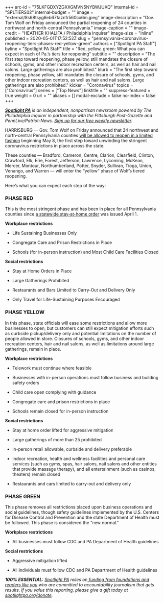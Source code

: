 +++
arc-id = "75LKFGDXYZGXXGMVN5NYBWJUXQ"
internal-id = "SPLTIERS02"
internal-budget = ""
image = "external/8s68tsyg8eb67faznfr560cx6m.jpeg"
image-description = "Gov. Tom Wolf on Friday announced the partial reopening of 24 counties in northwest and north-central Pennsylvania."
image-caption = ""
image-credit = "HEATHER KHALIFA / Philadelphia Inquirer"
image-size = "inline"
published = 2020-05-01T17:52:52Z
slug = "pennsylvania-coronavirus-reopening-tiers-phases-red-yellow-green"
authors = ["Spotlight PA Staff"]
byline = "Spotlight PA Staff"
title = "Red, yellow, green: What you can expect in each of Pa.’s tiers for reopening"
subtitle = ""
description = "The first step toward reopening, phase yellow, still mandates the closure of schools, gyms, and other indoor recreation centers, as well as hair and nail salons. Large gatherings are also prohibited."
blurb = "The first step toward reopening, phase yellow, still mandates the closure of schools, gyms, and other indoor recreation centers, as well as hair and nail salons. Large gatherings are also prohibited."
kicker = "Coronavirus"
topics = ["Coronavirus"]
series = ["Top News"]
linktitle = ""
suppress-featured = true
weight = 0
url = ""
aliases = []
modal-exclude = false
no-index = false
+++

<a href="https://www.spotlightpa.org/"><i><b>Spotlight PA</b></i></a><i> is an independent, nonpartisan newsroom powered by The Philadelphia Inquirer in partnership with the Pittsburgh Post-Gazette and PennLive/Patriot-News. </i><a href="https://www.spotlightpa.org/newsletters"><i>Sign up for our free weekly newsletter</i></a><i>.</i>

HARRISBURG — Gov. Tom Wolf on Friday announced that 24 northwest and north-central Pennsylvania counties <a href="https://www.spotlightpa.org/news/2020/05/pennsylvania-counties-reopen-full-list-may-8/" target=_blank>will be allowed to reopen in a limited fashion</a> beginning May 8, the first step toward unwinding the stringent coronavirus restrictions in place across the state.

These counties — Bradford, Cameron, Centre, Clarion, Clearfield, Clinton, Crawford, Elk, Erie, Forest, Jefferson, Lawrence, Lycoming, McKean, Mercer, Montour, Northumberland, Potter, Snyder, Sullivan, Tioga, Union, Venango, and Warren — will enter the “yellow” phase of Wolf’s tiered reopening.

Here’s what you can expect each step of the way:

### PHASE RED

This is the most stringent phase and has been in place for all Pennsylvania counties since <a href="https://www.spotlightpa.org/news/2020/04/pennsylvania-pa-coronavirus-stay-at-home-order-statewide-tom-wolf/" target=_blank>a statewide stay-at-home order</a> was issued April 1.

<b>Workplace restrictions</b>

- Life Sustaining Businesses Only

- Congregate Care and Prison Restrictions in Place

- Schools (for in-person instruction) and Most Child Care Facilities Closed

<b>Social restrictions</b>

- Stay at Home Orders in Place

- Large Gatherings Prohibited

- Restaurants and Bars Limited to Carry-Out and Delivery Only

- Only Travel for Life-Sustaining Purposes Encouraged

<script src="https://www.spotlightpa.org/embed.js" async></script><div data-spl-embed-version="1" data-spl-src="https://www.spotlightpa.org/embeds/newsletter/"></div>

### PHASE YELLOW

In this phase, state officials will ease some restrictions and allow more businesses to open, but customers can still expect mitigation efforts such as curbside pickup/delivery only and potential limitations on the number of people allowed in store. Closures of schools, gyms, and other indoor recreation centers, hair and nail salons, as well as limitations around large gatherings, remain in place.

<b>Workplace restrictions</b>

- Telework must continue where feasible

- Businesses with in-person operations must follow business and building safety orders

- Child care open complying with guidance

- Congregate care and prison restrictions in place

- Schools remain closed for in-person instruction

<b>Social restrictions</b>

- Stay at home order lifted for aggressive mitigation

- Large gatherings of more than 25 prohibited

- In-person retail allowable, curbside and delivery preferable

- Indoor recreation, health and wellness facilities and personal care services (such as gyms, spas, hair salons, nail salons and other entities that provide massage therapy), and all entertainment (such as casinos, theaters) remain closed

- Restaurants and cars limited to carry-out and delivery only

### PHASE GREEN

This phase removes all restrictions placed upon business operations and social guidelines, though safety guidelines implemented by the U.S. Centers for Disease Control and Prevention and the state Department of Health must be followed. This phase is considered the “new normal.”

<b>Workplace restrictions</b>

- All businesses must follow CDC and PA Department of Health guidelines

<b>Social restrictions</b>

- Aggressive mitigation lifted

- All individuals must follow CDC and PA Department of Health guidelines

<i><b>100% ESSENTIAL:</b></i><i> </i><a href="https://www.spotlightpa.org/"><i>Spotlight PA</i></a><i> relies on</i><a href="https://www.spotlightpa.org/support"><i> funding from foundations and readers like you</i></a><i> who are committed to accountability journalism that gets results. If you value this reporting, please give a gift today at </i><a href="https://www.spotlightpa.org/donate"><i>spotlightpa.org/donate</i></a><i>.</i>
